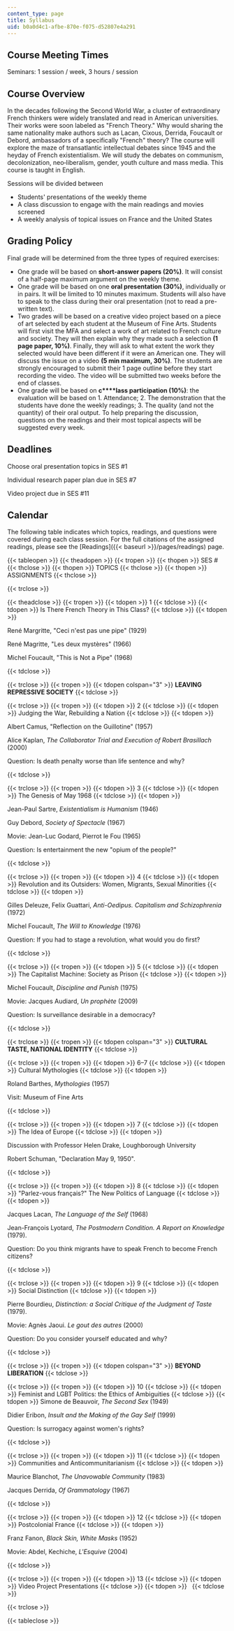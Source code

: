 ```yaml
---
content_type: page
title: Syllabus
uid: b0a0d4c1-afbe-870e-f075-d52807e4a291
---
```


Course Meeting Times
--------------------

Seminars: 1 session / week, 3 hours / session

Course Overview
---------------

In the decades following the Second World War, a cluster of extraordinary French thinkers were widely translated and read in American universities. Their works were soon labeled as "French Theory." Why would sharing the same nationality make authors such as Lacan, Cixous, Derrida, Foucault or Debord, ambassadors of a specifically "French" theory? The course will explore the maze of transatlantic intellectual debates since 1945 and the heyday of French existentialism. We will study the debates on communism, decolonization, neo‐liberalism, gender, youth culture and mass media. This course is taught in English.

Sessions will be divided between

*   Students' presentations of the weekly theme
*   A class discussion to engage with the main readings and movies screened
*   A weekly analysis of topical issues on France and the United States

Grading Policy
--------------

Final grade will be determined from the three types of required exercises:

*   One grade will be based on **short-answer papers (20%)**. It will consist of a half-page maximum argument on the weekly theme.
*   One grade will be based on one **oral presentation (30%)**, individually or in pairs. It will be limited to 10 minutes maximum. Students will also have to speak to the class during their oral presentation (not to read a pre-written text).
*   Two grades will be based on a creative video project based on a piece of art selected by each student at the Museum of Fine Arts. Students will first visit the MFA and select a work of art related to French culture and society. They will then explain why they made such a selection **(1 page paper, 10%)**. Finally, they will ask to what extent the work they selected would have been different if it were an American one. They will discuss the issue on a video **(5 min maximum, 30%)**. The students are strongly encouraged to submit their 1 page outline before they start recording the video. The video will be submitted two weeks before the end of classes.
*   One grade will be based on **c****lass participation (10%)**: the evaluation will be based on 1. Attendance; 2. The demonstration that the students have done the weekly readings; 3. The quality (and not the quantity) of their oral output. To help preparing the discussion, questions on the readings and their most topical aspects will be suggested every week.

Deadlines
---------

Choose oral presentation topics in SES #1

Individual research paper plan due in SES #7

Video project due in SES #11

Calendar
--------

The following table indicates which topics, readings, and questions were covered during each class session. For the full citations of the assigned readings, please see the [Readings]({{< baseurl >}}/pages/readings) page.

{{< tableopen >}}
{{< theadopen >}}
{{< tropen >}}
{{< thopen >}}
SES #
{{< thclose >}}
{{< thopen >}}
TOPICS
{{< thclose >}}
{{< thopen >}}
ASSIGNMENTS
{{< thclose >}}

{{< trclose >}}

{{< theadclose >}}
{{< tropen >}}
{{< tdopen >}}
1
{{< tdclose >}}
{{< tdopen >}}
Is There French Theory in This Class?
{{< tdclose >}}
{{< tdopen >}}


René Margritte, "Ceci n'est pas une pipe" (1929)

René Magritte, "Les deux mystères" (1966)

Michel Foucault, "This is Not a Pipe" (1968)


{{< tdclose >}}

{{< trclose >}}
{{< tropen >}}
{{< tdopen colspan="3" >}}
**LEAVING REPRESSIVE SOCIETY**
{{< tdclose >}}

{{< trclose >}}
{{< tropen >}}
{{< tdopen >}}
2
{{< tdclose >}}
{{< tdopen >}}
Judging the War, Rebuilding a Nation
{{< tdclose >}}
{{< tdopen >}}


Albert Camus, "Reflection on the Guillotine" (1957)

Alice Kaplan, _The Collaborator Trial and Execution of Robert Brasillach_ (2000)

Question: Is death penalty worse than life sentence and why?


{{< tdclose >}}

{{< trclose >}}
{{< tropen >}}
{{< tdopen >}}
3
{{< tdclose >}}
{{< tdopen >}}
The Genesis of May 1968
{{< tdclose >}}
{{< tdopen >}}


Jean-Paul Sartre, _Existentialism is Humanism_ (1946)

Guy Debord, _Society of Spectacle_ (1967)

Movie: Jean-Luc Godard, Pierrot le Fou (1965)

Question: Is entertainment the new "opium of the people?"


{{< tdclose >}}

{{< trclose >}}
{{< tropen >}}
{{< tdopen >}}
4
{{< tdclose >}}
{{< tdopen >}}
Revolution and its Outsiders: Women, Migrants, Sexual Minorities
{{< tdclose >}}
{{< tdopen >}}


Gilles Deleuze, Felix Guattari, _Anti-Oedipus. Capitalism and Schizophrenia_ (1972)

Michel Foucault, _The Will to Knowledge_ (1976)

Question: If you had to stage a revolution, what would you do first?


{{< tdclose >}}

{{< trclose >}}
{{< tropen >}}
{{< tdopen >}}
5
{{< tdclose >}}
{{< tdopen >}}
The Capitalist Machine: Society as Prison
{{< tdclose >}}
{{< tdopen >}}


Michel Foucault, _Discipline and Punish_ (1975)

Movie: Jacques Audiard, _Un prophète_ (2009)

Question: Is surveillance desirable in a democracy?


{{< tdclose >}}

{{< trclose >}}
{{< tropen >}}
{{< tdopen colspan="3" >}}
**CULTURAL TASTE, NATIONAL IDENTITY**
{{< tdclose >}}

{{< trclose >}}
{{< tropen >}}
{{< tdopen >}}
6–7
{{< tdclose >}}
{{< tdopen >}}
Cultural Mythologies
{{< tdclose >}}
{{< tdopen >}}


Roland Barthes, _Mythologies_ (1957)

Visit: Museum of Fine Arts


{{< tdclose >}}

{{< trclose >}}
{{< tropen >}}
{{< tdopen >}}
7
{{< tdclose >}}
{{< tdopen >}}
The Idea of Europe
{{< tdclose >}}
{{< tdopen >}}


Discussion with Professor Helen Drake, Loughborough University

Robert Schuman, "Declaration May 9, 1950".


{{< tdclose >}}

{{< trclose >}}
{{< tropen >}}
{{< tdopen >}}
8
{{< tdclose >}}
{{< tdopen >}}
"Parlez-vous français?" The New Politics of Language
{{< tdclose >}}
{{< tdopen >}}


Jacques Lacan, _The Language of the Self_ (1968)

Jean-François Lyotard, _The Postmodern Condition. A Report on Knowledge_ (1979).

Question: Do you think migrants have to speak French to become French citizens?


{{< tdclose >}}

{{< trclose >}}
{{< tropen >}}
{{< tdopen >}}
9
{{< tdclose >}}
{{< tdopen >}}
Social Distinction
{{< tdclose >}}
{{< tdopen >}}


Pierre Bourdieu, _Distinction: a Social Critique of the Judgment of Taste_ (1979).

Movie: Agnès Jaoui. _Le gout des autres_ (2000)

Question: Do you consider yourself educated and why?


{{< tdclose >}}

{{< trclose >}}
{{< tropen >}}
{{< tdopen colspan="3" >}}
**BEYOND LIBERATION**
{{< tdclose >}}

{{< trclose >}}
{{< tropen >}}
{{< tdopen >}}
10
{{< tdclose >}}
{{< tdopen >}}
Feminist and LGBT Politics: the Ethics of Ambiguities
{{< tdclose >}}
{{< tdopen >}}
Simone de Beauvoir, _The Second Sex_ (1949)

Didier Eribon, _Insult and the Making of the Gay Self_ (1999)

Question: Is surrogacy against women's rights?


{{< tdclose >}}

{{< trclose >}}
{{< tropen >}}
{{< tdopen >}}
11
{{< tdclose >}}
{{< tdopen >}}
Communities and Anticommunitarianism
{{< tdclose >}}
{{< tdopen >}}


Maurice Blanchot, _The Unavowable Community_ (1983)

Jacques Derrida, _Of Grammatology_ (1967)


{{< tdclose >}}

{{< trclose >}}
{{< tropen >}}
{{< tdopen >}}
12
{{< tdclose >}}
{{< tdopen >}}
Postcolonial France
{{< tdclose >}}
{{< tdopen >}}


Franz Fanon, _Black Skin, White Masks_ (1952)

Movie: Abdel, Kechiche, _L'Esquive_ (2004)


{{< tdclose >}}

{{< trclose >}}
{{< tropen >}}
{{< tdopen >}}
13
{{< tdclose >}}
{{< tdopen >}}
Video Project Presentations
{{< tdclose >}}
{{< tdopen >}}
 
{{< tdclose >}}

{{< trclose >}}

{{< tableclose >}}